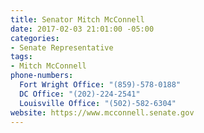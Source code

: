 ```yaml
---
title: Senator Mitch McConnell
date: 2017-02-03 21:01:00 -05:00
categories:
- Senate Representative
tags:
- Mitch McConnell
phone-numbers:
  Fort Wright Office: "(859)-578-0188"
  DC Office: "(202)-224-2541"
  Louisville Office: "(502)-582-6304"
website: https://www.mcconnell.senate.gov
---
```


